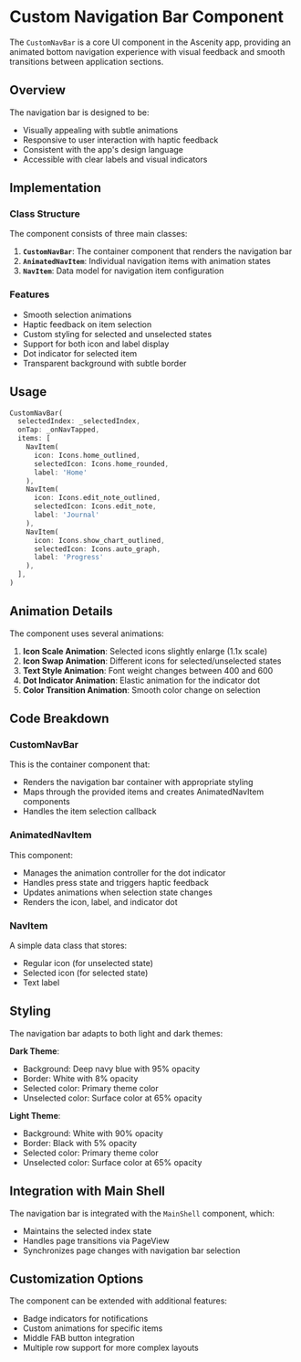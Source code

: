 # Custom Navigation Bar Component

The `CustomNavBar` is a core UI component in the Ascenity app, providing an animated bottom navigation experience with visual feedback and smooth transitions between application sections.

## Overview

The navigation bar is designed to be:
- Visually appealing with subtle animations
- Responsive to user interaction with haptic feedback
- Consistent with the app's design language
- Accessible with clear labels and visual indicators

## Implementation

### Class Structure

The component consists of three main classes:

1. **`CustomNavBar`**: The container component that renders the navigation bar
2. **`AnimatedNavItem`**: Individual navigation items with animation states
3. **`NavItem`**: Data model for navigation item configuration

### Features

- Smooth selection animations
- Haptic feedback on item selection
- Custom styling for selected and unselected states
- Support for both icon and label display
- Dot indicator for selected item
- Transparent background with subtle border

## Usage

```dart
CustomNavBar(
  selectedIndex: _selectedIndex,
  onTap: _onNavTapped,
  items: [
    NavItem(
      icon: Icons.home_outlined,
      selectedIcon: Icons.home_rounded,
      label: 'Home'
    ),
    NavItem(
      icon: Icons.edit_note_outlined,
      selectedIcon: Icons.edit_note,
      label: 'Journal'
    ),
    NavItem(
      icon: Icons.show_chart_outlined,
      selectedIcon: Icons.auto_graph,
      label: 'Progress'
    ),
  ],
)
```

## Animation Details

The component uses several animations:

1. **Icon Scale Animation**: Selected icons slightly enlarge (1.1x scale)
2. **Icon Swap Animation**: Different icons for selected/unselected states
3. **Text Style Animation**: Font weight changes between 400 and 600
4. **Dot Indicator Animation**: Elastic animation for the indicator dot
5. **Color Transition Animation**: Smooth color change on selection

## Code Breakdown

### CustomNavBar

This is the container component that:
- Renders the navigation bar container with appropriate styling
- Maps through the provided items and creates AnimatedNavItem components
- Handles the item selection callback

### AnimatedNavItem

This component:
- Manages the animation controller for the dot indicator
- Handles press state and triggers haptic feedback
- Updates animations when selection state changes
- Renders the icon, label, and indicator dot

### NavItem

A simple data class that stores:
- Regular icon (for unselected state)
- Selected icon (for selected state)
- Text label

## Styling

The navigation bar adapts to both light and dark themes:

**Dark Theme**:
- Background: Deep navy blue with 95% opacity
- Border: White with 8% opacity
- Selected color: Primary theme color
- Unselected color: Surface color at 65% opacity

**Light Theme**:
- Background: White with 90% opacity
- Border: Black with 5% opacity
- Selected color: Primary theme color
- Unselected color: Surface color at 65% opacity

## Integration with Main Shell

The navigation bar is integrated with the `MainShell` component, which:
- Maintains the selected index state
- Handles page transitions via PageView
- Synchronizes page changes with navigation bar selection

## Customization Options

The component can be extended with additional features:

- Badge indicators for notifications
- Custom animations for specific items
- Middle FAB button integration
- Multiple row support for more complex layouts